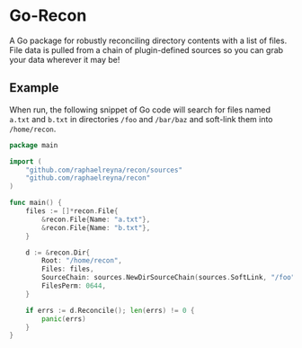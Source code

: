 # Go-Recon

A Go package for robustly reconciling directory contents with a list of files.
File data is pulled from a chain of plugin-defined sources so you can grab your data wherever it may be!


## Example
When run, the following snippet of Go code will search for files named `a.txt` and `b.txt` in directories `/foo` and `/bar/baz` and soft-link them into `/home/recon`.

```Go
package main

import (
	"github.com/raphaelreyna/recon/sources"
	"github.com/raphaelreyna/recon"
)

func main() {
	files := []*recon.File{
		&recon.File{Name: "a.txt"},
		&recon.File{Name: "b.txt"},
	}

	d := &recon.Dir{
		Root: "/home/recon",
		Files: files,
		SourceChain: sources.NewDirSourceChain(sources.SoftLink, "/foo", "/bar/baz"),
		FilesPerm: 0644,
	}

	if errs := d.Reconcile(); len(errs) != 0 {
		panic(errs)
	}
}
```
